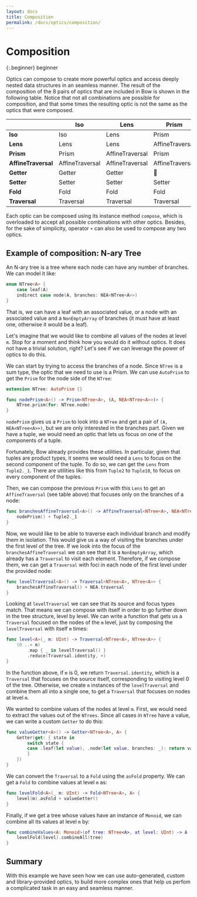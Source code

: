 ```yaml
---
layout: docs
title: Composition
permalink: /docs/optics/composition/
---
```


# Composition
 
 {:.beginner}
 beginner
 
 Optics can compose to create more powerful optics and access deeply nested data structures in an seamless manner. The result of the composition of the 8 pairs of optics that are included in Bow is shown in the following table. Notice that not all combinations are possible for composition, and that some times the resulting optic is not the same as the optics that were composed.
 
 |               | **Iso**   | **Lens**  | **Prism** | **AffineTraversal** | **Getter** | **Setter** | **Fold** | **Traversal** |
 | ------------- | --------- | --------- | --------- | ------------ | ---------- | ---------- | -------- | ------------- |
 | **Iso**       | Iso       | Lens      | Prism     | AffineTraversal     | Getter     | Setter     | Fold     | Traversal     |
 | **Lens**      | Lens      | Lens      | AffineTraversal  | AffineTraversal     | Getter     | Setter     | Fold     | Traversal     |
 | **Prism**     | Prism     | AffineTraversal  | Prism     | AffineTraversal     | 🚫         | Setter     | Fold     | Traversal     |
 | **AffineTraversal**  | AffineTraversal  | AffineTraversal  | AffineTraversal  | AffineTraversal     | Fold       | Setter     | Fold     | Traversal     |
 | **Getter**    | Getter    | Getter    | 🚫        | 🚫           | Getter     | 🚫         | Fold     | 🚫            |
 | **Setter**    | Setter    | Setter    | Setter    | Setter       | 🚫         | Setter     | 🚫       | Setter        |
 | **Fold**      | Fold      | Fold      | Fold      | Fold         | Fold       | 🚫         | Fold     | Fold          |
 | **Traversal** | Traversal | Traversal | Traversal | Traversal    | Fold       | Setter     | Fold     | Traversal     |
 
 Each optic can be composed using its instance method `compose`, which is overloaded to accept all possible combinations with other optics. Besides, for the sake of simplicity, operator `+` can also be used to compose any two optics.
 
## Example of composition: N-ary Tree
 
 An N-ary tree is a tree where each node can have any number of branches. We can model it like:

```swift
enum NTree<A> {
    case leaf(A)
    indirect case node(A, branches: NEA<NTree<A>>)
}
```

 That is, we can have a leaf with an associated value, or a node with an associated value and a `NonEmptyArray` of branches (it must have at least one, otherwise it would be a leaf).
 
 Let's imagine that we would like to combine all values of the nodes at level `m`. Stop for a moment and think how you would do it without optics. It does not have a trivial solution, right? Let's see if we can leverage the power of optics to do this.
 
 We can start by trying to access the branches of a node. Since `NTree` is a sum type, the optic that we need to use is a Prism. We can use `AutoPrism` to get the `Prism` for the node side of the `NTree`:

```swift
extension NTree: AutoPrism {}

func nodePrism<A>() -> Prism<NTree<A>, (A, NEA<NTree<A>>)> {
    NTree.prism(for: NTree.node)
}
```

 `nodePrism` gives us a `Prism` to look into a `NTree` and get a pair of `(A, NEA<NTree<A>>)`, but we are only interested in the branches part. Given we have a tuple, we would need an optic that lets us focus on one of the components of a tuple.
 
 Fortunately, Bow already provides these utilities. In particular, given that tuples are product types, it seems we would need a `Lens` to focus on the second component of the tuple. To do so, we can get the `Lens` from `Tuple2._1`. There are utilities like this from `Tuple2` to `Tuple10`, to focus on every component of the tuples.
 
 Then, we can compose the previous `Prism` with this `Lens` to get an `AffineTraversal` (see table above) that focuses only on the branches of a node:

```swift
func branchesAffineTraversal<A>() -> AffineTraversal<NTree<A>, NEA<NTree<A>>> {
    nodePrism() + Tuple2._1
}
```

 Now, we would like to be able to traverse each individual branch and modify them in isolation. This would give us a way of visiting the branches under the first level of the tree. If we look into the focus of the `branchesAffineTraversal` we can see that it is a `NonEmptyArray`, which already has a `Traversal` to visit each element. Therefore, if we compose them, we can get a `Traversal` with foci in each node of the first level under the provided node:

```swift
func levelTraversal<A>() -> Traversal<NTree<A>, NTree<A>> {
    branchesAffineTraversal() + NEA.traversal
}
```

 Looking at `levelTraversal` we can see that its source and focus types match. That means we can compose with itself in order to go further down in the tree structure, level by level. We can write a function that gets us a `Traversal` focused on the nodes of the `m` level, just by composing the `levelTraversal` with itself `m` times:

```swift
func level<A>(_ m: UInt) -> Traversal<NTree<A>, NTree<A>> {
    (0 ..< m)
        .map { _ in levelTraversal() }
        .reduce(Traversal.identity, +)
}
```

 In the function above, if `m` is 0, we return `Traversal.identity`, which is a `Traversal` that focuses on the source itself, corresponding to visiting level 0 of the tree. Otherwise, we create `m` instances of the `levelTraversal` and combine them all into a single one, to get a `Traversal` that focuses on nodes at level `m`.
 
 We wanted to combine values of the nodes at level `m`. First, we would need to extract the values out of the `NTrees`. Since all cases in `NTree` have a value, we can write a custom `Getter` to do this:

```swift
func valueGetter<A>() -> Getter<NTree<A>, A> {
    Getter(get: { state in
        switch state {
        case .leaf(let value), .node(let value, branches: _): return value
        }
    })
}
```

 We can convert the `Traversal` to a `Fold` using the `asFold` property. We can get a `Fold` to combine values at level `m` as:

```swift
func levelFold<A>(_ m: UInt) -> Fold<NTree<A>, A> {
    level(m).asFold + valueGetter()
}
```

 Finally, if we get a tree whose values have an instance of `Monoid`, we can combine all its values at level `m` by:

```swift
func combineValues<A: Monoid>(of tree: NTree<A>, at level: UInt) -> A {
    levelFold(level).combineAll(tree)
}
```

## Summary
 
 With this example we have seen how we can use auto-generated, custom and library-provided optics, to build more complex ones that help us perfom a complicated task in an easy and seamless manner.
